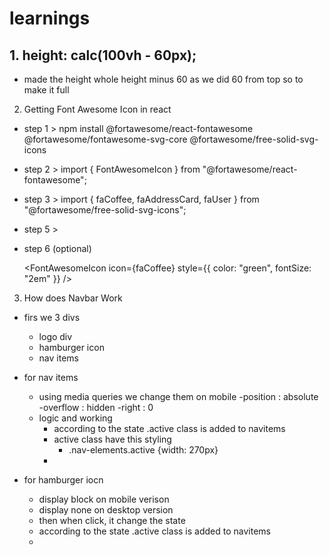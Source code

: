 # learnings

## 1. height: calc(100vh - 60px);

- made the height whole height minus 60 as we did 60 from top so to make it full

2. Getting Font Awesome Icon in react

- step 1 >
  npm install @fortawesome/react-fontawesome @fortawesome/fontawesome-svg-core @fortawesome/free-solid-svg-icons

- step 2 >
  import { FontAwesomeIcon } from "@fortawesome/react-fontawesome";

- step 3 >
  import { faCoffee, faAddressCard, faUser } from "@fortawesome/free-solid-svg-icons";

- step 5 >  
   <FontAwesomeIcon icon={faCoffee} />
  <FontAwesomeIcon icon={faAddressCard} />
  <FontAwesomeIcon icon={faUser} />

- step 6 (optional)

  <FontAwesomeIcon icon={faCoffee} style={{ color: "green", fontSize: "2em" }} />

3. How does Navbar Work

  - firs we 3 divs

    - logo div
    - hamburger icon
    - nav items

  - for nav items

    - using media queries we change them on mobile
      -position : absolute
      -overflow : hidden
      -right : 0
    - logic and working
      - according to the state .active class is added to navitems
      - active class have this styling
        - .nav-elements.active {width: 270px}
      - <div className={`nav-elements  ${showNavbar && 'active'}`}>

  - for hamburger iocn
    - display block on mobile verison
    - display none on desktop version
    - then when click, it change the state
    - according to the state .active class is added to navitems
    - <div className={`nav-elements  ${showNavbar && 'active'}`}>
